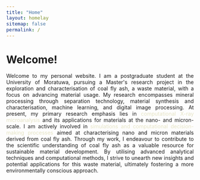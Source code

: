 ```yaml
---
title: "Home"
layout: homelay
sitemap: false
permalink: /
---
```


<style>
code {padding: 6px 8px; font-size: 90%}
</style>

<div class="row" style="text-align:justify">

# Welcome!

Welcome to my personal website. I am a postgraduate student at the University of Moratuwa, pursuing a Master's research project in the exploration and characterisation of coal fly ash, a waste material, with a focus on advancing material usage. My research encompasses mineral processing through separation technology, material synthesis and characterisation, machine learning, and digital image processing. At present, my primary research emphasis lies in <span style="color:#E5E3C4;">computational X-ray microanalysis</span> and its applications for materials at the nano- and micron-scale. I am actively involved in <span style="color:#E5E3C4;">simulations and computational decision-making processes</span> aimed at characterising nano and micron materials derived from coal fly ash. Through my work, I endeavour to contribute to the scientific understanding of coal fly ash as a valuable resource for sustainable material development. By utilising advanced analytical techniques and computational methods, I strive to unearth new insights and potential applications for this waste material, ultimately fostering a more environmentally conscious approach.


</div>
